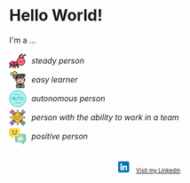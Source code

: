 

# Hello World!

 
<p> I'm a ...</p>
<div style= 'display:flex; flex-direction:column; gap: 4px'>
  <div style = 'display: flex; align-items:center' >
  <img src="./image.png" alt="Ant" width='30px'> <span style="margin-left: 10px;"> <i>steady person</i> </span>

  </div>
 

  <div style = 'display: flex; align-items:center' >
  <img src="./image-1.png" alt="Ant" width='30px'> <span style="margin-left: 10px;"> <i>easy learner</i> </span>

  </div>

  <div style = 'display: flex; align-items:center' >
  <img src="./image-3.png" alt="Ant" width='30px'> <span style="margin-left: 10px;"> <i>autonomous person</i> </span>

  </div>

  <div style = 'display: flex; align-items:center' >
  <img src="./image-4.png" alt="Ant" width='30px'> <span style="margin-left: 10px;"> <i>person with the ability to work in a team</i> </span>

  </div>

  <div style = 'display: flex; align-items:center' >
  <img src="./image-2.png" alt="Ant" width='30px'> <span style="margin-left: 10px;"> <i>positive person</i> </span>

  </div>
</div>

<div style='display: flex; justify-content:center; align-items:center; margin-top: 20px; font-size: 10px'>

 <img src="./image-6.png" alt="Ant" width='20px'> <span style="margin-left: 10px;"> 
 <a href='https://www.linkedin.com/in/pedro-bonilla-bolanos/'> Visit my Linkedin </a>
 
</div>

